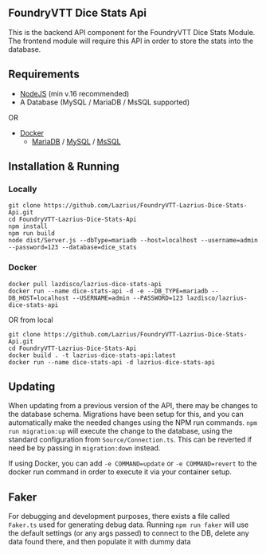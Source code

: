 ## FoundryVTT Dice Stats Api
This is the backend API component for the FoundryVTT Dice Stats Module. The frontend module will require this API in order to store the stats into the database. 

## Requirements
- [NodeJS](https://nodejs.org/en/) (min v.16 recommended)
- A Database (MySQL / MariaDB / MsSQL supported)

OR
- [Docker](https://docs.docker.com/get-docker/)
	- [MariaDB](https://mariadb.com/kb/en/installing-and-using-mariadb-via-docker/) / [MySQL](https://hub.docker.com/_/mysql) /  [MsSQL](https://hub.docker.com/_/microsoft-mssql-server)

## Installation & Running

### Locally
```
git clone https://github.com/Lazrius/FoundryVTT-Lazrius-Dice-Stats-Api.git
cd FoundryVTT-Lazrius-Dice-Stats-Api
npm install
npm run build
node dist/Server.js --dbType=mariadb --host=localhost --username=admin --password=123 --database=dice_stats
```

### Docker 
```
docker pull lazdisco/lazrius-dice-stats-api
docker run --name dice-stats-api -d -e --DB_TYPE=mariadb --DB_HOST=localhost --USERNAME=admin --PASSWORD=123 lazdisco/lazrius-dice-stats-api
```
OR from local
```
git clone https://github.com/Lazrius/FoundryVTT-Lazrius-Dice-Stats-Api.git
cd FoundryVTT-Lazrius-Dice-Stats-Api
docker build . -t lazrius-dice-stats-api:latest
docker run --name dice-stats-api -d lazrius-dice-stats-api
```

## Updating
When updating from a previous version of the API, there may be changes to the database schema. Migrations have been setup for this, and you can automatically make the needed changes using the NPM run commands.
`npm run migration:up` will execute the change to the database, using the standard configuration from `Source/Connection.ts`. This can be reverted if need be by passing in `migration:down` instead. 

If using Docker, you can add `-e COMMAND=update` or `-e COMMAND=revert` to the docker run command in order to execute it via your container setup.

## Faker
For debugging and development purposes, there exists a file called `Faker.ts` used for generating debug data. Running `npm run faker` will use the default settings (or any args passed) to connect to the DB, delete any data found there, and then populate it with dummy data